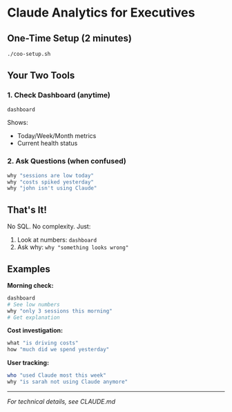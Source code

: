 # Claude Analytics for Executives

## One-Time Setup (2 minutes)
```bash
./coo-setup.sh
```

## Your Two Tools

### 1. Check Dashboard (anytime)
```bash
dashboard
```
Shows:
- Today/Week/Month metrics
- Current health status

### 2. Ask Questions (when confused)
```bash
why "sessions are low today"
why "costs spiked yesterday"
why "john isn't using Claude"
```

## That's It!

No SQL. No complexity. Just:
1. Look at numbers: `dashboard`
2. Ask why: `why "something looks wrong"`

## Examples

**Morning check:**
```bash
dashboard
# See low numbers
why "only 3 sessions this morning"
# Get explanation
```

**Cost investigation:**
```bash
what "is driving costs"
how "much did we spend yesterday"
```

**User tracking:**
```bash
who "used Claude most this week"
why "is sarah not using Claude anymore"
```

---
*For technical details, see CLAUDE.md*